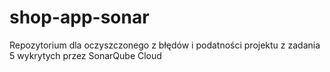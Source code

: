 # shop-app-sonar
Repozytorium dla oczyszczonego z błędów i podatności projektu z zadania 5 wykrytych przez SonarQube Cloud
